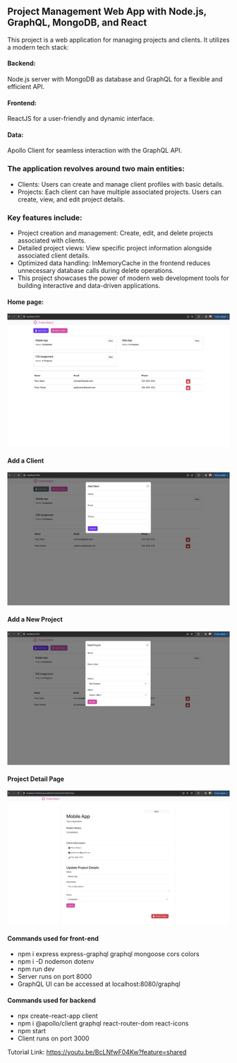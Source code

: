 ## Project Management Web App with Node.js, GraphQL, MongoDB, and React
This project is a web application for managing projects and clients. It utilizes a modern tech stack:

#### Backend: 
Node.js server with MongoDB as database and GraphQL for a flexible and efficient API.
#### Frontend: 
ReactJS for a user-friendly and dynamic interface.
#### Data: 
Apollo Client for seamless interaction with the GraphQL API.


### The application revolves around two main entities:

- Clients: Users can create and manage client profiles with basic details.
- Projects: Each client can have multiple associated projects. Users can create, view, and edit project details.


### Key features include:

- Project creation and management: Create, edit, and delete projects associated with clients.
- Detailed project views: View specific project information alongside associated client details.
- Optimized data handling: InMemoryCache in the frontend reduces unnecessary database calls during delete operations.
- This project showcases the power of modern web development tools for building interactive and data-driven applications.

#### Home page:

![Alt text](image.png)

#### Add a Client

![Alt text](image-1.png)

#### Add a New Project

![Alt text](image-2.png)

#### Project Detail Page

![Alt text](image-3.png)

#### Commands used for front-end

- npm i express express-graphql graphql mongoose cors colors
- npm i -D nodemon dotenv    
- npm run dev
- Server runs on port 8000
- GraphQL UI can be accessed at localhost:8080/graphql

#### Commands used for backend

- npx create-react-app client
- npm i @apollo/client graphql react-router-dom react-icons
- npm start
- Client runs on port 3000

Tutorial Link: https://youtu.be/BcLNfwF04Kw?feature=shared